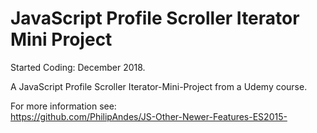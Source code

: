 # JavaScript Profile Scroller Iterator Mini Project

Started Coding: December 2018.

A JavaScript Profile Scroller Iterator-Mini-Project from a Udemy course. 

For more information see: <br>
https://github.com/PhilipAndes/JS-Other-Newer-Features-ES2015-